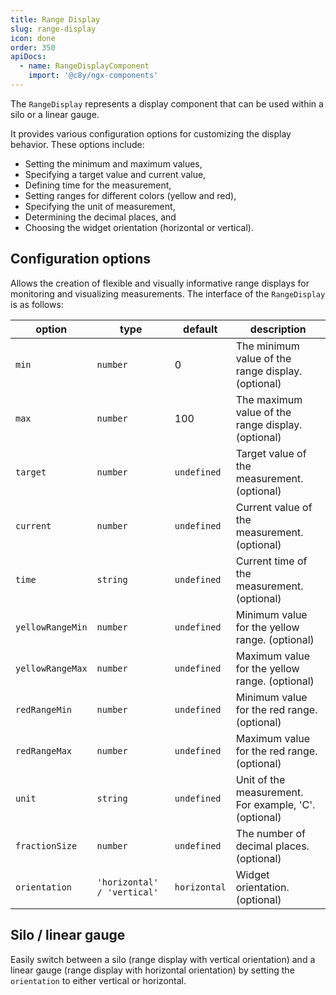 ```yaml
---
title: Range Display
slug: range-display
icon: done
order: 350
apiDocs:
  - name: RangeDisplayComponent
    import: '@c8y/ngx-components'
---
```


<!-- markdownlint-disable MD025 -->
<!-- markdownlint-disable MD033 -->
<!-- markdownlint-disable MD051 -->

The `RangeDisplay` represents a display component that can be used within a silo or a linear gauge.

It provides various configuration options for customizing the display behavior. These options
include:
- Setting the minimum and maximum values,
- Specifying a target value and current value,
- Defining time for the measurement,
- Setting ranges for different colors (yellow and red),
- Specifying the unit of measurement,
- Determining the decimal places, and
- Choosing the widget orientation (horizontal or vertical).

## Configuration options

Allows the creation of flexible and visually informative range displays for monitoring and
visualizing measurements. The interface of the `RangeDisplay` is as follows:

| option                    | type                         | default       | description                                       |
| ------------------------- | ---------------------------- | ---------     | ------------------------------------------------- |
| `min`                     | `number`                     |  0            | The minimum value of the range display. (optional)|
| `max`                     | `number`                     |  100          | The maximum value of the range display. (optional)|
| `target`                  | `number`                     |  `undefined`  | Target value of the measurement. (optional)       |
| `current`                 | `number`                     |  `undefined`  | Current value of the measurement. (optional)      |
| `time`                    | `string`                     |  `undefined`  | Current time of the measurement. (optional)       |
| `yellowRangeMin`          | `number`                     |  `undefined`  | Minimum value for the yellow range. (optional)    |
| `yellowRangeMax`          | `number`                     |  `undefined`  | Maximum value for the yellow range. (optional)    |
| `redRangeMin`             | `number`                     |  `undefined`  | Minimum value for the red range. (optional)       |
| `redRangeMax`             | `number`                     |  `undefined`  | Maximum value for the red range. (optional)       |
| `unit`                    | `string`                     |  `undefined`  | Unit of the measurement. For example, 'C'. (optional)     |
| `fractionSize`            | `number`                     |  `undefined`  | The number of decimal places. (optional)          |
| `orientation`             | `'horizontal' / 'vertical'`  |  `horizontal` | Widget orientation. (optional)                    |

## Silo / linear gauge

Easily switch between a silo (range display with vertical orientation) and a linear gauge (range
display with horizontal orientation) by setting the `orientation` to either vertical or horizontal.

<codex-tutorial-example class="c8y-codex-override">
<div class="container-fluid p-24">
  <div class="row">
    <div class="col-md-4">
      <c8y-range-display [config]="{
        current: 20,
        orientation: 'vertical',
        unit: 'C',
        min: -20,
        max: 50,
        target: 25,
        fractionSize: 0,
        yellowRangeMin: 30,
        yellowRangeMax: 40,
        redRangeMin: 40,
        redRangeMax: 50
      }"></c8y-range-display>
    </div>
    <div class="col-md-8 p-t-24">
      <c8y-range-display [config]="{
        orientation: 'horizontal',
        current: 20,
        unit: 'C',
        min: -20,
        max: 50,
        target: 25,
        fractionSize: 0,
        yellowRangeMin: 30,
        yellowRangeMax: 40,
        redRangeMin: 40,
        redRangeMax: 50
      }"></c8y-range-display>
    </div>
  </div>
</div>
</codex-tutorial-example>
